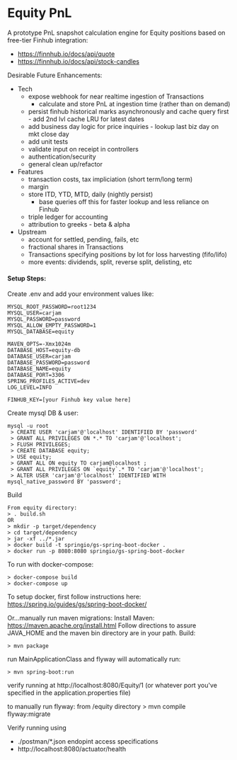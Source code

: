 # Equity PnL

A prototype PnL snapshot calculation engine for Equity positions based on free-tier Finhub integration:
- https://finnhub.io/docs/api/quote
- https://finnhub.io/docs/api/stock-candles

Desirable Future Enhancements:
  - Tech
    - expose webhook for near realtime ingestion of Transactions
        - calculate and store PnL at ingestion time (rather than on demand)
  	- persist finhub historical marks asynchronously and cache query first - add 2nd lvl cache LRU for latest dates
    - add business day logic for price inquiries - lookup last biz day on mkt close day
  	- add unit tests
  	- validate input on receipt in controllers
  	- authentication/security
  	- general clean up/refactor
  - Features
  	- transaction costs, tax impliciation (short term/long term)
    - margin
    - store ITD, YTD, MTD, daily (nightly persist)
  		- base queries off this for faster lookup and less reliance on Finhub
  	- triple ledger for accounting
  	- attribution to greeks - beta & alpha
 - Upstream
    - account for settled, pending, fails, etc
  	- fractional shares in Transactions
  	- Transactions specifying positions by lot for loss harvesting (fifo/lifo)
  	- more events: dividends, split, reverse split, delisting, etc



<h4>Setup Steps:</h4>
Create .env and add your environment values like:

```
MYSQL_ROOT_PASSWORD=root1234
MYSQL_USER=carjam
MYSQL_PASSWORD=password
MYSQL_ALLOW_EMPTY_PASSWORD=1
MYSQL_DATABASE=equity

MAVEN_OPTS=-Xmx1024m
DATABASE_HOST=equity-db
DATABASE_USER=carjam
DATABASE_PASSWORD=password
DATABASE_NAME=equity
DATABASE_PORT=3306
SPRING_PROFILES_ACTIVE=dev
LOG_LEVEL=INFO

FINHUB_KEY=[your Finhub key value here]
```



Create mysql DB & user:
```
mysql -u root
 > CREATE USER 'carjam'@'localhost' IDENTIFIED BY 'password'
 > GRANT ALL PRIVILEGES ON *.* TO 'carjam'@'localhost';
 > FLUSH PRIVILEGES;
 > CREATE DATABASE equity;
 > USE equity;
 > GRANT ALL ON equity TO carjam@localhost ;
 > GRANT ALL PRIVILEGES ON `equity`.* TO 'carjam'@'localhost';
 > ALTER USER 'carjam'@'localhost' IDENTIFIED WITH mysql_native_password BY 'password';
```

Build
```
From equity directory:
> . build.sh
OR
> mkdir -p target/dependency
> cd target/dependency
> jar -xf ../*.jar
> docker build -t springio/gs-spring-boot-docker .
> docker run -p 8080:8080 springio/gs-spring-boot-docker
```


To run with docker-compose:
```
> docker-compose build
> docker-compose up
```
To setup docker, first follow instructions here:
  https://spring.io/guides/gs/spring-boot-docker/


Or...manually run maven migrations:
Install Maven: https://maven.apache.org/install.html
Follow directions to assure JAVA_HOME and the maven bin directory are in your path.
Build: 
```
> mvn package
```
 run MainApplicationClass and flyway will automatically run:
 ```
 > mvn spring-boot:run
 ```
 verify running at http://localhost:8080/Equity/1
 (or whatever port you've specified in the application.properties file)

 to manually run flyway:
   from /equity directory > mvn compile flyway:migrate

Verify running using
- ./postman/*.json endopint access specifications</h5>
- http://localhost:8080/actuator/health
